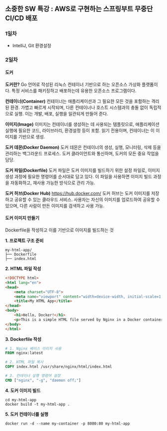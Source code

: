 ## 소중한 SW 특강 : AWS로 구현하는 스프링부트 무중단 CI/CD 배포

### 1일차
- IntelliJ, Git 환경설정

### 2일차
#### 도커
**도커란?**
Go 언어로 작성된 리눅스 컨테이너 기반으로 하는 오픈소스 가상화 플랫폼이다. 특정 서비스를 패키징하고 배포하는데 유용한 오픈소스 프로그램이다.

**컨테이너(Container)**
컨테이너는 애플리케이션과 그 필요한 모든 것을 포함하는 격리된 환경. 가볍고 빠르게 시작되며, 다른 컨테이너나 호스트 시스템과의 충돌 없이 독립적으로 실행. 이는 개발, 배포, 실행을 일관되게 만들어 준다.

**이미지(Image)**
이미지는 컨테이너를 생성하는 데 사용되는 템플릿으로, 애플리케이션 실행에 필요한 코드, 라이브러리, 환경설정 등이 포함. 읽기 전용이며, 컨테이너는 이 이미지를 기반으로 생성.

**도커 데몬(Docker Daemon)**
도커 데몬은 컨테이너의 생성, 실행, 모니터링, 삭제 등을 관리하는 백그라운드 프로세스. 도커 클라이언트와 통신하며, 도커의 모든 중요 작업을 담당.

**도커 파일(Dockerfile)**
도커 파일은 도커 이미지를 빌드하기 위한 설정 파일로, 이미지 생성 과정에 필요한 명령어를 순서대로 담고 있다. 이 파일을 사용하면 이미지 빌드 과정을 자동화하고, 재사용 가능한 방식으로 관리 가능.

**도커 허브(Docker Hub)**
https://hub.docker.com/
도커 허브는 도커 이미지를 저장하고 공유할 수 있는 클라우드 서비스. 사용자는 자신의 이미지를 업로드하여 공유할 수 있으며, 다른 사람이 만든 이미지를 검색하고 사용 가능.

#### 도커 이미지 만들기
Dockerfile을 작성하고 이를 기반으로 이미지를 빌드하는 것

**1. 프로젝트 구조 준비**
```
my-html-app/
├── Dockerfile
├── index.html
```
**2. HTML 파일 작성**
```html
<!DOCTYPE html>
<html lang="en">
<head>
    <meta charset="UTF-8">
    <meta name="viewport" content="width=device-width, initial-scale=1.0">
    <title>My HTML App</title>
</head>
<body>
    <h1>Hello, Docker!</h1>
    <p>This is a simple HTML file served by Nginx in a Docker container.</p>
</body>
</html>
```

**3. Dockerfile 작성**
```Dockerfile
# 1. Nginx 베이스 이미지 사용
FROM nginx:latest

# 2. HTML 파일 복사
COPY index.html /usr/share/nginx/html/index.html

# 3. 컨테이너 실행 명령어 설정
CMD ["nginx", "-g", "daemon off;"]

```

**4. 도커 이미지 빌드**
```
cd my-html-app
docker build -t my-html-app .
```

**5. 도커 컨테이너를 실행**
```
docker run -d --name my-container -p 8080:80 my-html-app
```



